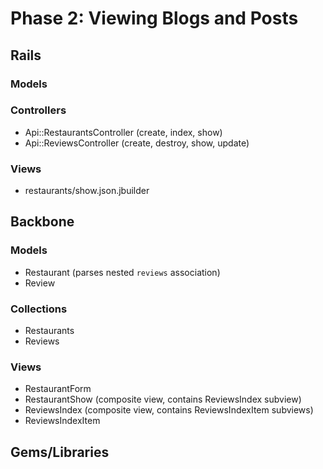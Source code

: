 # Phase 2: Viewing Blogs and Posts

## Rails
### Models

### Controllers
* Api::RestaurantsController (create, index, show)
* Api::ReviewsController (create, destroy, show, update)

### Views
* restaurants/show.json.jbuilder

## Backbone
### Models
* Restaurant (parses nested `reviews` association)
* Review

### Collections
* Restaurants
* Reviews

### Views
* RestaurantForm
* RestaurantShow (composite view, contains ReviewsIndex subview)
* ReviewsIndex (composite view, contains ReviewsIndexItem subviews)
* ReviewsIndexItem

## Gems/Libraries
